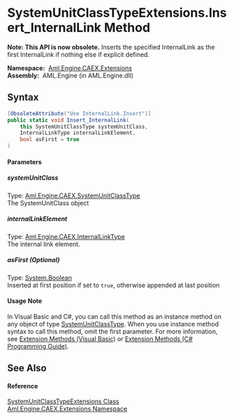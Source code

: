 SystemUnitClassTypeExtensions.Insert_InternalLink Method
========================================================


**Note: This API is now obsolete.**
Inserts the specified InternalLink as the first InternalLink if nothing else if explicit defined.

  **Namespace:**  [Aml.Engine.CAEX.Extensions][1]  
  **Assembly:**  AML.Engine (in AML.Engine.dll)

Syntax
------

```csharp
[ObsoleteAttribute("Use InternalLink.Insert")]
public static void Insert_InternalLink(
	this SystemUnitClassType systemUnitClass,
	InternalLinkType internalLinkElement,
	bool asFirst = true
)
```

#### Parameters

##### *systemUnitClass*
Type: [Aml.Engine.CAEX.SystemUnitClassType][2]  
The SystemUnitClass object

##### *internalLinkElement*
Type: [Aml.Engine.CAEX.InternalLinkType][3]  
The internal link element.

##### *asFirst* (Optional)
Type: [System.Boolean][4]  
Inserted at first position if set to `true`, otherwise appended at last position

#### Usage Note
In Visual Basic and C#, you can call this method as an instance method on any object of type [SystemUnitClassType][2]. When you use instance method syntax to call this method, omit the first parameter. For more information, see [Extension Methods (Visual Basic)][5] or [Extension Methods (C# Programming Guide)][6].

See Also
--------

#### Reference
[SystemUnitClassTypeExtensions Class][7]  
[Aml.Engine.CAEX.Extensions Namespace][1]  

[1]: ../README.md
[2]: ../../Aml.Engine.CAEX/SystemUnitClassType/README.md
[3]: ../../Aml.Engine.CAEX/InternalLinkType/README.md
[4]: https://docs.microsoft.com/dotnet/api/system.boolean
[5]: https://docs.microsoft.com/dotnet/visual-basic/programming-guide/language-features/procedures/extension-methods
[6]: https://docs.microsoft.com/dotnet/csharp/programming-guide/classes-and-structs/extension-methods
[7]: README.md
[8]: https://www.automationml.org
[9]: ../../icons/logoShade.png